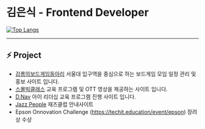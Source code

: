 # 김은식 - Frontend Developer
  
[![Top Langs](https://github-readme-stats.vercel.app/api/top-langs/?username=gamrom&layout=compact&show_icons=true&theme=cobalt&count_private=true&hide=python,ruby)](https://github.com/anuraghazra/github-readme-stats)

---
  
## ⚡ Project</bold>

- [감롬의보드게임동아리](https://www.gambodong.com) 서울대 입구역을 중심으로 하는 보드게임 모임 일정 관리 및 홍보 사이트 입니다.
- [스몰빅클래스](https://smallbigclass.com/) 교육 프로그램 및 OTT 영상을 제공하는 사이트 입니다.
- [D.Nav](https://class.dnav.co.kr) 아이 리더십 교육 프로그램 진행 사이트 입니다.
- [Jazz People](https://jazzpeople.co.kr/) 재즈클럽 안내사이트
- Epson Onnovation Challenge (https://techit.education/event/epson) 장려상 수상




